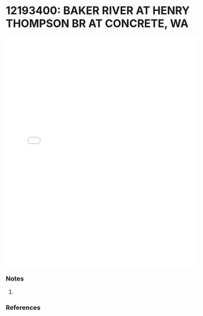 # 12193400: BAKER RIVER AT HENRY THOMPSON BR AT CONCRETE, WA

<iframe src="/distribution_estimation/_static/stations/12193400_fdc.html" width="100%" height="600" frameborder="0"></iframe>

### Notes
1. 

### References

